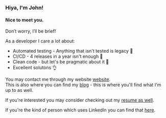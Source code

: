 ### Hiya, I'm John!

#### Nice to meet you.

Don’t worry, I’ll be brief!

As a developer I care a lot about:
 - Automated testing - Anything that isn't tested is legacy 🧪
 - CI/CD - 4 releases in a year isn't enough 🔧
 - Clean code - but let's be pragmatic about it 🧼
 - Excellent solutons 👌

You may contact me through my website [website](https://jmgundersen.net).  
This is also where you can find my [blog](https://www.jmgundersen.net/blog) - this is where you'll find what I'm up to as well.

If you're interested you may consider checking out my [resume as well](https://github.com/atomfinger/resume/releases/latest/).

If you're the kind of person which uses LinkedIn you can find that [here](https://www.linkedin.com/in/john-mikael-gundersen/).
